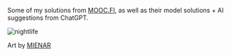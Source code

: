 Some of my solutions from [MOOC.FI](https://programming-22.mooc.fi/), as well as their model solutions + AI suggestions from ChatGPT.

![nightlife](https://user-images.githubusercontent.com/77054484/222982707-3f7c6e4e-874f-4175-b0e4-a2ceac22503b.gif)

Art by [MIENAR](https://mienar.com/)